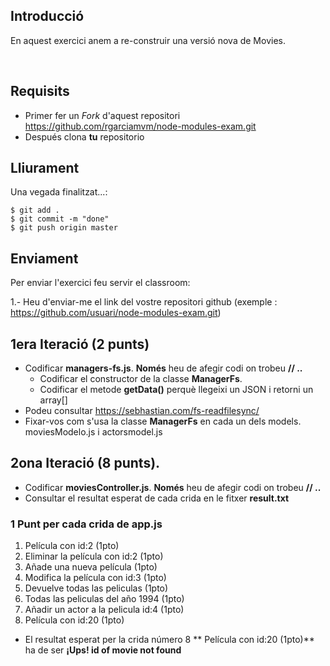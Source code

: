## Introducció

En aquest exercici anem a re-construir una versió nova de Movies.

<br>

## Requisits

- Primer fer un _Fork_ d'aquest repositori https://github.com/rgarciamvm/node-modules-exam.git
- Después clona __tu__ repositorio

## Lliurament

Una vegada finalitzat...:

```shell
$ git add .
$ git commit -m "done"
$ git push origin master
```
## Enviament

Per enviar l'exercici feu servir el classroom:

1.- Heu d'enviar-me el link del vostre repositori github (exemple : https://github.com/usuari/node-modules-exam.git)

## 1era Iteració (2 punts)

- Codificar **managers-fs.js**. **Només** heu de afegir codi on trobeu **// ..**
  - Codificar el constructor de la classe **ManagerFs**.
  - Codificar el metode **getData()** perquè llegeixi un JSON i retorni un array[]
- Podeu consultar https://sebhastian.com/fs-readfilesync/
- Fixar-vos com s'usa la classe **ManagerFs** en cada un dels models. moviesModelo.js i actorsmodel.js


## 2ona Iteració (8 punts). 

- Codificar **moviesController.js**. **Només** heu de afegir codi on trobeu **// ..**
- Consultar el resultat esperat de cada crida en le fitxer **result.txt**

### 1 Punt per cada crida de app.js

1. Película con id:2 (1pto)
2. Eliminar la película con id:2 (1pto)
3. Añade una nueva película (1pto)
4. Modifica la película con id:3 (1pto)
5. Devuelve todas las peliculas (1pto)
6. Todas las peliculas del año 1994 (1pto)
7. Añadir un actor a la pelicula id:4 (1pto)
8. Película con id:20  (1pto)

- El resultat esperat per la crida número 8 ** Película con id:20  (1pto)** ha de ser **¡Ups! id of movie not found**

